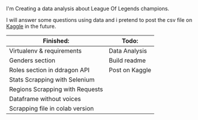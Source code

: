 I'm Creating a data analysis about League Of Legends champions.

I will answer some questions using data and i pretend to post the csv file on [Kaggle](https://www.kaggle.com/gabrielcdev) in the future. 



| __Finished:__  | __Todo:__ |
| ------------- | ------------- |
| Virtualenv & requirements | Data Analysis |
| Genders section | Build readme |
| Roles section in ddragon API | Post on Kaggle |
| Stats Scrapping with Selenium |  |
| Regions Scrapping with Requests |  |
| Dataframe without voices |  |
| Scrapping file in colab version |  |
